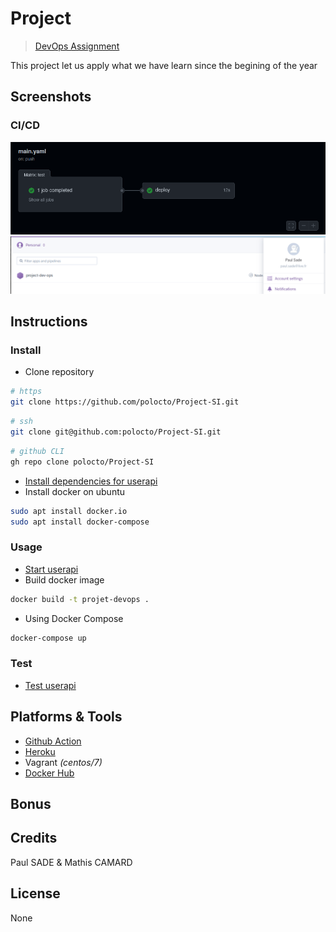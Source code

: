 # Project
>[DevOps Assignment](https://github.com/adaltas/ece-devops-2021-fall/blob/master/PROJECT.md)

This project let us apply what we have learn since the begining of the year

## Screenshots
### CI/CD
![Github Action](./img/githubAction.png)
![Heroku Integration](./img/heroku.png)


## Instructions
### Install
- Clone repository
```sh
# https
git clone https://github.com/polocto/Project-SI.git
```
```sh
# ssh
git clone git@github.com:polocto/Project-SI.git
```
```sh
# github CLI
gh repo clone polocto/Project-SI
```
- [Install dependencies for userapi](./userapi/README.md#installation)
- Install docker on ubuntu
```sh
sudo apt install docker.io
sudo apt install docker-compose
```

### Usage
- [Start userapi](./userapi/README.md#usage)
- Build docker image
```sh
docker build -t projet-devops .
```
- Using Docker Compose
```sh
docker-compose up
```
### Test
- [Test userapi](./userapi/README.md#testing)

## Platforms & Tools
- [Github Action](https://github.com/polocto/Project-SI/actions)
- [Heroku](https://dashboard.heroku.com/apps)
- Vagrant *(centos/7)*
- [Docker Hub](https://hub.docker.com)

## Bonus

## Credits
Paul SADE & Mathis CAMARD

## License
None
